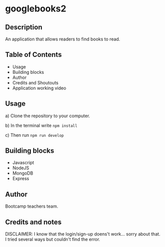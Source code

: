 # googlebooks2

## Description
An application that allows readers to find books to read.

## Table of Contents

* Usage
* Building blocks
* Author
* Credits and Shoutouts
* Application working video

## Usage
a) Clone the repository to your computer.

b) In the terminal write `npm install`

c) Then run `npm run develop`

## Building blocks 
* Javascript
* NodeJS
* MongoDB
* Express

## Author
Bootcamp teachers team.

## Credits and notes
DISCLAIMER: I know that the login/sign-up doens't work... sorry about that. I tried several ways but couldn't find the error.
